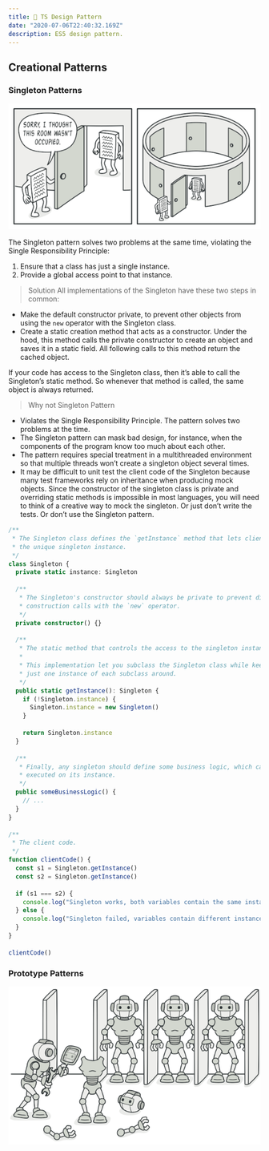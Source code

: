 ```yaml
---
title: 💎 TS Design Pattern
date: "2020-07-06T22:40:32.169Z"
description: ES5 design pattern.
---
```


## Creational Patterns

### Singleton Patterns

![singleton-comic-1-en](./singleton-comic-1-en.png)

The Singleton pattern solves two problems at the same time, violating the Single Responsibility Principle:

1. Ensure that a class has just a single instance.
2. Provide a global access point to that instance.

> Solution
> All implementations of the Singleton have these two steps in common:

- Make the default constructor private, to prevent other objects from using the `new` operator with the Singleton class.
- Create a static creation method that acts as a constructor. Under the hood, this method calls the private constructor to create an object and saves it in a static field. All following calls to this method return the cached object.

If your code has access to the Singleton class, then it’s able to call the Singleton’s static method. So whenever that method is called, the same object is always returned.

> Why not Singleton Pattern

- Violates the Single Responsibility Principle. The pattern solves two problems at the time.
- The Singleton pattern can mask bad design, for instance, when the components of the program know too much about each other.
- The pattern requires special treatment in a multithreaded environment so that multiple threads won’t create a singleton object several times.
- It may be difficult to unit test the client code of the Singleton because many test frameworks rely on inheritance when producing mock objects. Since the constructor of the singleton class is private and overriding static methods is impossible in most languages, you will need to think of a creative way to mock the singleton. Or just don’t write the tests. Or don’t use the Singleton pattern.

```ts
/**
 * The Singleton class defines the `getInstance` method that lets clients access
 * the unique singleton instance.
 */
class Singleton {
  private static instance: Singleton

  /**
   * The Singleton's constructor should always be private to prevent direct
   * construction calls with the `new` operator.
   */
  private constructor() {}

  /**
   * The static method that controls the access to the singleton instance.
   *
   * This implementation let you subclass the Singleton class while keeping
   * just one instance of each subclass around.
   */
  public static getInstance(): Singleton {
    if (!Singleton.instance) {
      Singleton.instance = new Singleton()
    }

    return Singleton.instance
  }

  /**
   * Finally, any singleton should define some business logic, which can be
   * executed on its instance.
   */
  public someBusinessLogic() {
    // ...
  }
}

/**
 * The client code.
 */
function clientCode() {
  const s1 = Singleton.getInstance()
  const s2 = Singleton.getInstance()

  if (s1 === s2) {
    console.log("Singleton works, both variables contain the same instance.")
  } else {
    console.log("Singleton failed, variables contain different instances.")
  }
}

clientCode()
```


### Prototype Patterns

![prototype](./prototype.png)